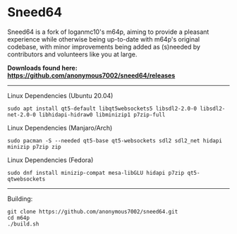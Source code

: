 # Sneed64

Sneed64 is a fork of loganmc10's m64p, aiming to provide a pleasant experience while otherwise being up-to-date with m64p's original codebase, with minor improvements being added as (s)needed by contributors and volunteers like you at large.

**Downloads found here: https://github.com/anonymous7002/sneed64/releases**
___

Linux Dependencies (Ubuntu 20.04)
```
sudo apt install qt5-default libqt5websockets5 libsdl2-2.0-0 libsdl2-net-2.0-0 libhidapi-hidraw0 libminizip1 p7zip-full
```
Linux Dependencies (Manjaro/Arch)
```
sudo pacman -S --needed qt5-base qt5-websockets sdl2 sdl2_net hidapi minizip p7zip zip
```
Linux Dependencies (Fedora)
```
sudo dnf install minizip-compat mesa-libGLU hidapi p7zip qt5-qtwebsockets
```
___
Building:
```
git clone https://github.com/anonymous7002/sneed64.git
cd m64p
./build.sh
```
